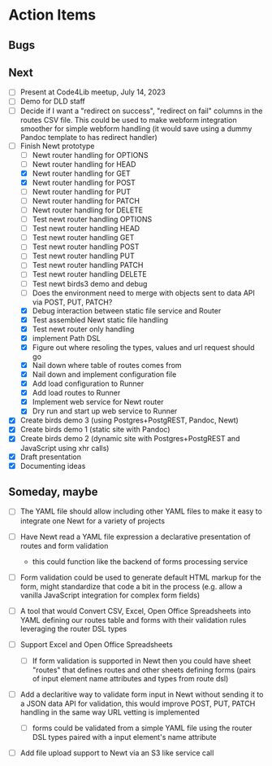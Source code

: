 
# Action Items

## Bugs

## Next

- [ ] Present at Code4Lib meetup, July 14, 2023
- [ ] Demo for DLD staff
- [ ] Decide if I want a "redirect on success", "redirect on fail" columns in the routes CSV file. This could be used to make webform integration smoother for simple webform handling (it would save using a dummy Pandoc template to has redirect handler)
- [ ] Finish Newt prototype
    - [ ] Newt router handling for OPTIONS
    - [ ] Newt router handling for HEAD
    - [x] Newt router handling for GET
    - [x] Newt router handling for POST
    - [ ] Newt router handling for PUT
    - [ ] Newt router handling for PATCH
    - [ ] Newt router handling for DELETE
    - [ ] Test newt router handling OPTIONS
    - [ ] Test newt router handling HEAD
    - [ ] Test newt router handling GET
    - [ ] Test newt router handling POST
    - [ ] Test newt router handling PUT
    - [ ] Test newt router handling PATCH
    - [ ] Test newt router handling DELETE
    - [ ] Test newt birds3 demo and debug
    - [ ] Does the environment need to merge with objects sent to data API via POST, PUT, PATCH?
    - [x] Debug interaction between static file service and Router
    - [x] Test assembled Newt static file handling
    - [x] Test newt router only handling
    - [x] implement Path DSL
    - [x] Figure out where resoling the types, values and url request should go
    - [x] Nail down where table of routes comes from
    - [x] Nail down and implement configuration file
    - [x] Add load configuration to Runner
    - [x] Add load routes to Runner
    - [x] Implement web service for Newt router
    - [x] Dry run and start up web service to Runner
- [x] Create birds demo 3 (using Postgres+PostgREST, Pandoc, Newt)
- [x] Create birds demo 1 (static site with Pandoc)
- [x] Create birds demo 2 (dynamic site with Postgres+PostgREST and JavaScript using xhr calls)
- [x] Draft presentation
- [x] Documenting ideas

## Someday, maybe

- [ ] The YAML file should allow including other YAML files to make it easy to integrate one Newt for a variety of projects
- [ ] Have Newt read a YAML file expression a declarative presentation of routes and form validation
	- this could function like the backend of forms processing service
- [ ] Form validation could be  used to generate default HTML markup for the form, might standardize that code a bit in the process (e.g. allow a vanilla JavaScript integration for complex form fields)
- [ ] A tool that would Convert CSV, Excel, Open Office Spreadsheets into YAML defining our routes table and forms with their validation rules leveraging the router DSL types
- [ ] Support Excel and Open Office Spreadsheets
	- [ ] If form validation is supported in Newt then you could have sheet "routes" that defines routes and other sheets defining forms (pairs of input element name attributes and types from route dsl)
- [ ] Add a declaritive way to validate form input in Newt without sending it to a JSON data API for validation, this would improve POST, PUT, PATCH handling in the same way URL vetting is implemented
	- [ ] forms could be validated from a simple YAML file using the router DSL types paired with a input element's name attribute
- [ ] Add file upload support to Newt via an S3 like service call


